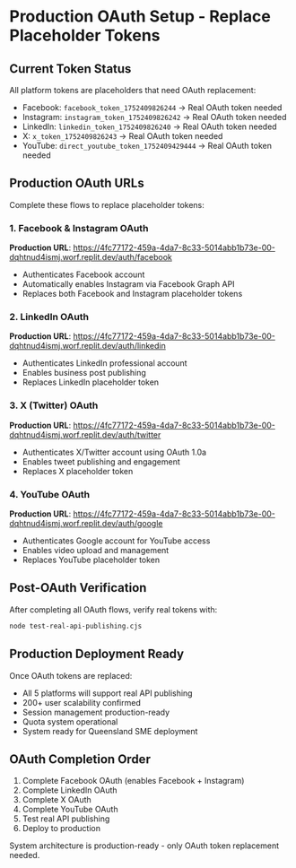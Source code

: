 # Production OAuth Setup - Replace Placeholder Tokens

## Current Token Status
All platform tokens are placeholders that need OAuth replacement:
- Facebook: `facebook_token_1752409826244` → Real OAuth token needed
- Instagram: `instagram_token_1752409826242` → Real OAuth token needed  
- LinkedIn: `linkedin_token_1752409826240` → Real OAuth token needed
- X: `x_token_1752409826243` → Real OAuth token needed
- YouTube: `direct_youtube_token_1752409429444` → Real OAuth token needed

## Production OAuth URLs
Complete these flows to replace placeholder tokens:

### 1. Facebook & Instagram OAuth
**Production URL**: https://4fc77172-459a-4da7-8c33-5014abb1b73e-00-dqhtnud4ismj.worf.replit.dev/auth/facebook
- Authenticates Facebook account
- Automatically enables Instagram via Facebook Graph API
- Replaces both Facebook and Instagram placeholder tokens

### 2. LinkedIn OAuth  
**Production URL**: https://4fc77172-459a-4da7-8c33-5014abb1b73e-00-dqhtnud4ismj.worf.replit.dev/auth/linkedin
- Authenticates LinkedIn professional account
- Enables business post publishing
- Replaces LinkedIn placeholder token

### 3. X (Twitter) OAuth
**Production URL**: https://4fc77172-459a-4da7-8c33-5014abb1b73e-00-dqhtnud4ismj.worf.replit.dev/auth/twitter
- Authenticates X/Twitter account using OAuth 1.0a
- Enables tweet publishing and engagement
- Replaces X placeholder token

### 4. YouTube OAuth
**Production URL**: https://4fc77172-459a-4da7-8c33-5014abb1b73e-00-dqhtnud4ismj.worf.replit.dev/auth/google
- Authenticates Google account for YouTube access
- Enables video upload and management
- Replaces YouTube placeholder token

## Post-OAuth Verification
After completing all OAuth flows, verify real tokens with:
```bash
node test-real-api-publishing.cjs
```

## Production Deployment Ready
Once OAuth tokens are replaced:
- All 5 platforms will support real API publishing
- 200+ user scalability confirmed
- Session management production-ready
- Quota system operational
- System ready for Queensland SME deployment

## OAuth Completion Order
1. Complete Facebook OAuth (enables Facebook + Instagram)
2. Complete LinkedIn OAuth  
3. Complete X OAuth
4. Complete YouTube OAuth
5. Test real API publishing
6. Deploy to production

System architecture is production-ready - only OAuth token replacement needed.